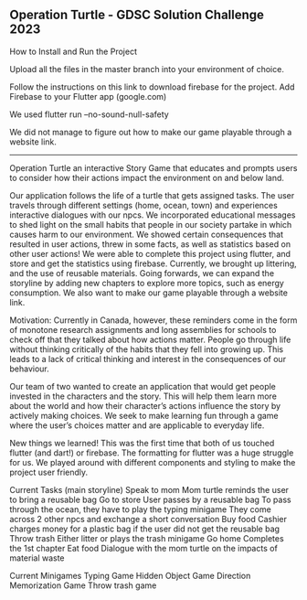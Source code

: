 ## Operation Turtle - GDSC Solution Challenge 2023

How to Install and Run the Project

Upload all the files in the master branch into your environment of choice.

Follow the instructions on this link to download firebase for the project.
Add Firebase to your Flutter app (google.com)

We used flutter run –no-sound-null-safety

We did not manage to figure out how to make our game playable through a website link.

--------------------------------------------------------------------

Operation Turtle an interactive Story Game that educates and prompts users to consider how their actions impact the environment on and below land.

Our application follows the life of a turtle that gets assigned tasks. The user travels through different settings (home, ocean, town) and experiences interactive dialogues with our npcs. We incorporated educational messages to shed light on the small habits that people in our society partake in which causes harm to our environment. We showed certain consequences that resulted in user actions, threw in some facts, as well as statistics based on other user actions! We were able to complete this project using flutter, and store and get the statistics using firebase. Currently, we brought up littering, and the use of reusable materials. Going forwards, we can expand the storyline by adding new chapters to explore more topics, such as energy consumption. We also want to make our game playable through a website link.


Motivation:
Currently in Canada, however, these reminders come in the form of monotone research assignments and long assemblies for schools to check off that they talked about how actions matter. People go through life without thinking critically of the habits that they fell into growing up. This leads to a lack of critical thinking and interest in the consequences of our behaviour. 

Our team of two wanted to create an application that would get people invested in the characters and the story. This will help them learn more about the world and how their character’s actions influence the story by actively making choices. We seek to make learning fun through a game where the user’s choices matter and are applicable to everyday life. 

New things we learned!
This was the first time that both of us touched flutter (and dart!) or firebase. The formatting for flutter was a huge struggle for us. We played around with different components and styling to make the project user friendly. 

Current Tasks (main storyline)
Speak to mom
Mom turtle reminds the user to bring a reusable bag
Go to store
User passes by a reusable bag
To pass through the ocean, they have to play the typing minigame
They come across 2 other npcs and exchange a short conversation
Buy food
Cashier charges money for a plastic bag if the user did not get the reusable bag
Throw trash
Either litter or plays the trash minigame
Go home
Completes the 1st chapter
Eat food
Dialogue with the mom turtle on the impacts of material waste

Current Minigames
Typing Game
Hidden Object Game
Direction Memorization Game
Throw trash game


